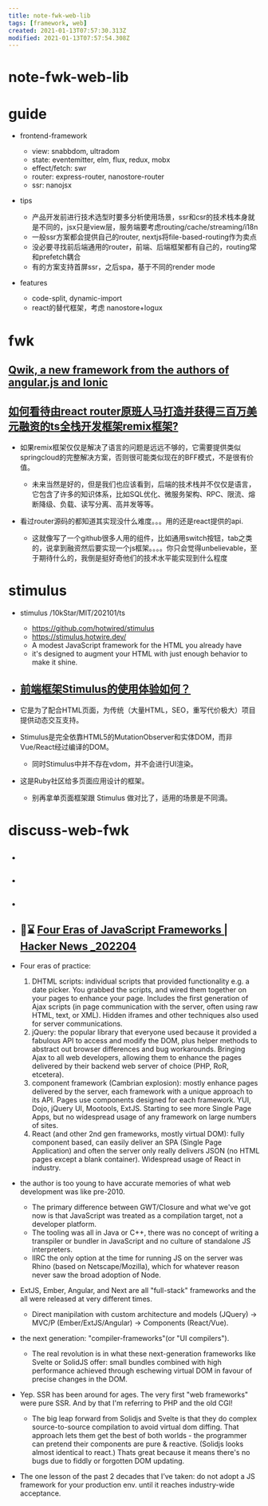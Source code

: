 ```yaml
---
title: note-fwk-web-lib
tags: [framework, web]
created: 2021-01-13T07:57:30.313Z
modified: 2021-01-13T07:57:54.308Z
---
```


# note-fwk-web-lib

# guide

- frontend-framework
  - view: snabbdom, ultradom
  - state: eventemitter, elm, flux, redux, mobx
  - effect/fetch: swr
  - router: express-router, nanostore-router
  - ssr: nanojsx

- tips
  - 产品开发前进行技术选型时要多分析使用场景，ssr和csr的技术栈本身就是不同的，jsx只是view层，服务端要考虑routing/cache/streaming/i18n
  - 一般ssr方案都会提供自己的router, nextjs将file-based-routing作为卖点
  - 没必要寻找前后端通用的router，前端、后端框架都有自己的，routing常和prefetch耦合
  - 有的方案支持首屏ssr，之后spa，基于不同的render mode

- features
  - code-split, dynamic-import
  - react的替代框架，考虑 nanostore+logux
# fwk

## [Qwik, a new framework from the authors of angular.js and Ionic](https://vived.io/qwik-a-new-framework-from-the-authors-of-angular-js-and-ionic-frontend-weekly-vol-106/)

## [如何看待由react router原班人马打造并获得三百万美元融资的ts全栈开发框架remix框架?](https://www.zhihu.com/question/502743886)

- 如果remix框架仅仅是解决了语言的问题是远远不够的，它需要提供类似springcloud的完整解决方案，否则很可能类似现在的BFF模式，不是很有价值。
  - 未来当然是好的，但是我们也应该看到，后端的技术栈并不仅仅是语言，它包含了许多的知识体系，比如SQL优化、微服务架构、RPC、限流、熔断降级、负载、读写分离、高并发等等。

- 看过router源码的都知道其实现没什么难度。。。用的还是react提供的api.
  - 这就像写了一个github很多人用的组件，比如通用switch按钮，tab之类的，说拿到融资然后要实现一个js框架。。。。你只会觉得unbelievable，至于期待什么的，我倒是挺好奇他们的技术水平能实现到什么程度
# stimulus
- stimulus /10kStar/MIT/202101/ts
  - https://github.com/hotwired/stimulus
  - https://stimulus.hotwire.dev/
  - A modest JavaScript framework for the HTML you already have
  - it's designed to augment your HTML with just enough behavior to make it shine.

- ## [前端框架Stimulus的使用体验如何？](https://www.zhihu.com/question/266673543/answers/updated)
- 它是为了配合HTML页面，为传统（大量HTML，SEO，重写代价极大）项目提供动态交互支持。
- Stimulus是完全依靠HTML5的MutationObserver和实体DOM，而非Vue/React经过编译的DOM。
  - 同时Stimulus中并不存在vdom，并不会进行UI渲染。
- 这是Ruby社区给多页面应用设计的框架。
  - 别再拿单页面框架跟 Stimulus 做对比了，适用的场景是不同滴。
# discuss-web-fwk
- ## 

- ## 

- ## 

- ## 🎯⌛️ [Four Eras of JavaScript Frameworks | Hacker News _202204](https://news.ycombinator.com/item?id=31176910)
- Four eras of practice:
  1. DHTML scripts: individual scripts that provided functionality e.g. a date picker. You grabbed the scripts, and wired them together on your pages to enhance your page. Includes the first generation of Ajax scripts (in page communication with the server, often using raw HTML, text, or XML). Hidden iframes and other techniques also used for server communications.
  2. jQuery: the popular library that everyone used because it provided a fabulous API to access and modify the DOM, plus helper methods to abstract out browser differences and bug workarounds. Bringing Ajax to all web developers, allowing them to enhance the pages delivered by their backend web server of choice (PHP, RoR, etcetera).
  3. component framework (Cambrian explosion): mostly enhance pages delivered by the server, each framework with a unique approach to its API. Pages use components designed for each framework. YUI, Dojo, jQuery UI, Mootools, ExtJS. Starting to see more Single Page Apps, but no widespread usage of any framework on large numbers of sites.
  4. React (and other 2nd gen frameworks, mostly virtual DOM): fully component based, can easily deliver an SPA (Single Page Application) and often the server only really delivers JSON (no HTML pages except a blank container). Widespread usage of React in industry.

- the author is too young to have accurate memories of what web development was like pre-2010.
  - The primary difference between GWT/Closure and what we've got now is that JavaScript was treated as a compilation target, not a developer platform.
  - The tooling was all in Java or C++, there was no concept of writing a transpiler or bundler in JavaScript and no culture of standalone JS interpreters. 
  - IIRC the only option at the time for running JS on the server was Rhino (based on Netscape/Mozilla), which for whatever reason never saw the broad adoption of Node.

- ExtJS, Ember, Angular, and Next are all "full-stack" frameworks and the all were released at very different times.
  - Direct manipilation with custom architecture and models (JQuery) -> MVC/P (Ember/ExtJS/Angular) -> Components (React/Vue).

- the next generation: "compiler-frameworks"(or "UI compilers").
  - The real revolution is in what these next-generation frameworks like Svelte or SolidJS offer: small bundles combined with high performance achieved through eschewing virtual DOM in favour of precise changes in the DOM.

- Yep. SSR has been around for ages. The very first "web frameworks" were pure SSR. And by that I'm referring to PHP and the old CGI!
  - The big leap forward from Solidjs and Svelte is that they do complex source-to-source compilation to avoid virtual dom diffing. That approach lets them get the best of both worlds - the programmer can pretend their components are pure & reactive. (Solidjs looks almost identical to react.) Thats great because it means there's no bugs due to fiddly or forgotten DOM updating.

- The one lesson of the past 2 decades that I’ve taken: do not adopt a JS framework for your production env. until it reaches industry-wide acceptance.
